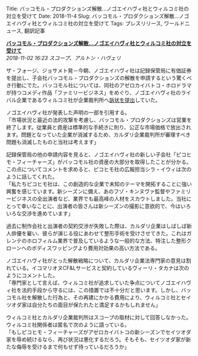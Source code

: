 Title: バッコモル・プロダクションズ解散…ノゴエイハヴィ社とウィルコミ社の対立を受けて
Date: 2018-11-4
Slug: バッコモル・プロダクションズ解散…ノゴエイハヴィ社とウィルコミ社の対立を受けて
Tags: プレスリリース, ワールドニュース, 翻訳記事

<p class="lead"><strong><a href="https://community.eveonline.com/news/news-channels/world-news/bakkomolu-productions-dissolved-amidst-noh-wiyrkomi-row/">バッコモル・プロダクションズ解散…ノゴエイハヴィ社とウィルコミ社の対立を受けて</a></strong><br/>
<em>2018-11-02 16:23 スコープ、アルトン・ハヴェリ</em></p>
<p>ザ・フォージ、ジョサメト発－今朝、ノゴエイハヴィ社は記録保管局に有価証券を提出し、子会社バッコモル・プロダクションズの解散を申請するという驚くべき行動にでた。バッコモル社については、同社のアゼロカイバトコ・ホロドラマが持つコメディ作品「ファミリービジネス」をめぐり、ノゴエイハヴィ社のライバル企業であるウィルコミ社が企業裁判所へ<a href="https://community.eveonline.com/news/news-channels/world-news/nugoeihuvi-and-wiyrkomi-clash-over-comedy-holodrama/">訴状を提出</a>していた。</p>
<p>ノゴエイハヴィ社が発表した声明の一部を引用する。<br/>
「市場状況と最近の法的攻撃を考慮し、バッコモル・プロダクションズは営業を終了します。従業員と資産は標準的な手続きに則り、公正な市場価格で放出されます。問題となっていた企業が消滅するため、カルダリ企業裁判所が審理すべき問題も消滅したものと当社は考えます」</p>
<p>記録保管局の他の申請内容を見ると、ノゴエイハヴィ社の新しい子会社「ピコヒモ・フィーチャーズ」がバッコモル社の資産の大部分を取得したことが分かる。この点についてコメントを求めると、ピコヒモ社の広報担当シラ・イウィは次のように話してくれた。<br/>
「私たちピコヒモ社は、この創造的な企業で未知のテーマを開拓することに強い興奮を感じています。新シーズンに備え、あのフゾ・キンヌヴァ監督やファミリービジネスの全出演者など、業界でも最高峰の人材をスカウトしました。当社にとって幸いなことに、出演者の皆さんは新シーズンの撮影に意欲的で、今はいろいろな交渉を進めています」</p>
<p>過去に制作会社と出演者の契約交渉が失敗した際は、カルダリ企業はしばしば新人俳優を雇い、彼らが演じる役にあわせて整形手術を受けさせてきた。これはガレンテのホロフィルム業界で普及しているような一般的な方法、特注した整形クローンへのボディスワッピングより費用対効果の高い方法である。</p>
<p>ノゴエイハヴィ社がとった解散戦略について、カルダリ企業法専門家の意見は割れている。イコマリオヌCF&amp;Lサービスと契約しているヴィーリ・タカナは次のようにコメントした。<br/>
「専門家として言えば、ウィルコミ社が追求していた争点についてノゴエイハヴィ社を法的手段から守るには、この措置では不十分だと思います。しかし、バッコモル社を解散した行為と、その再建にかかる費用により、ウィルコミ社とセイツオダ家は自分たちの面目が保たれたと満足するかもしれません」</p>
<p>ウィルコミ社とカルダリ企業裁判所はスコープの取材に対して回答しなかった。ウィルコミ社関係者は匿名で次のように語っている。<br/>
「もしピコヒモ・フィーチャーズがアゼロカイバトコの新シーズンでセイツオダ家を辱め続けるなら、再び状況は悪化するだろう。そもそも、セイツオダ家が新たな侮辱を受けるまで何もせず待っているだろうか」</p>

